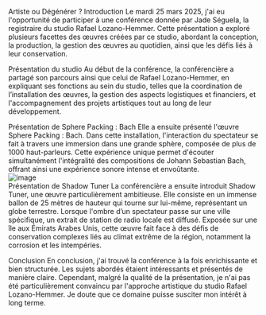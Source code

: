 Artiste ou Dégénérer ?
Introduction
Le mardi 25 mars 2025, j'ai eu l'opportunité de participer à une conférence donnée par Jade Séguela, la registraire du studio Rafael Lozano-Hemmer. Cette présentation a exploré plusieurs facettes des œuvres créées par ce studio, abordant la conception, la production, la gestion des œuvres au quotidien, ainsi que les défis liés à leur conservation.

Présentation du studio
Au début de la conférence, la conférencière a partagé son parcours ainsi que celui de Rafael Lozano-Hemmer, en expliquant ses fonctions au sein du studio, telles que la coordination de l’installation des œuvres, la gestion des aspects logistiques et financiers, et l'accompagnement des projets artistiques tout au long de leur développement.

Présentation de Sphere Packing : Bach
Elle a ensuite présenté l'œuvre Sphere Packing : Bach. Dans cette installation, l'interaction du spectateur se fait à travers une immersion dans une grande sphère, composée de plus de 1000 haut-parleurs. Cette expérience unique permet d'écouter simultanément l'intégralité des compositions de Johann Sebastian Bach, offrant ainsi une expérience sonore intense et envoûtante.
<br>
![image](.shadow_tuner.jpg)
<br>
Présentation de Shadow Tuner
La conférencière a ensuite introduit Shadow Tuner, une œuvre particulièrement ambitieuse. Elle consiste en un immense ballon de 25 mètres de hauteur qui tourne sur lui-même, représentant un globe terrestre. Lorsque l'ombre d’un spectateur passe sur une ville spécifique, un extrait de station de radio locale est diffusé. Exposée sur une île aux Émirats Arabes Unis, cette œuvre fait face à des défis de conservation complexes liés au climat extrême de la région, notamment la corrosion et les intempéries.

Conclusion
En conclusion, j'ai trouvé la conférence à la fois enrichissante et bien structurée. Les sujets abordés étaient intéressants et présentés de manière claire. Cependant, malgré la qualité de la présentation, je n'ai pas été particulièrement convaincu par l'approche artistique du studio Rafael Lozano-Hemmer. Je doute que ce domaine puisse susciter mon intérêt à long terme.
